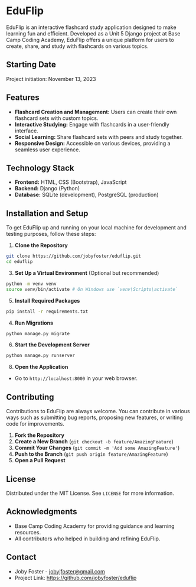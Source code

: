 # EduFlip

EduFlip is an interactive flashcard study application designed to make learning fun and efficient. Developed as a Unit 5 Django project at Base Camp Coding Academy, EduFlip offers a unique platform for users to create, share, and study with flashcards on various topics.

## Starting Date
Project initiation: November 13, 2023

## Features
- **Flashcard Creation and Management:** Users can create their own flashcard sets with custom topics.
- **Interactive Studying:** Engage with flashcards in a user-friendly interface.
- **Social Learning:** Share flashcard sets with peers and study together.
- **Responsive Design:** Accessible on various devices, providing a seamless user experience.

## Technology Stack
- **Frontend:** HTML, CSS (Bootstrap), JavaScript
- **Backend:** Django (Python)
- **Database:** SQLite (development), PostgreSQL (production)

## Installation and Setup
To get EduFlip up and running on your local machine for development and testing purposes, follow these steps:

1. **Clone the Repository**
```sh
git clone https://github.com/jobyfoster/eduflip.git
cd eduflip
```

3. **Set Up a Virtual Environment** (Optional but recommended)
```sh
python -m venv venv
source venv/bin/activate # On Windows use `venv\Scripts\activate`
```

5. **Install Required Packages**
```sh
pip install -r requirements.txt
```

4. **Run Migrations**
```sh
python manage.py migrate
```

6. **Start the Development Server**
```sh
python manage.py runserver
```

8. **Open the Application**
- Go to `http://localhost:8000` in your web browser.

## Contributing
Contributions to EduFlip are always welcome. You can contribute in various ways such as submitting bug reports, proposing new features, or writing code for improvements.

1. **Fork the Repository**
2. **Create a New Branch** (`git checkout -b feature/AmazingFeature`)
3. **Commit Your Changes** (`git commit -m 'Add some AmazingFeature'`)
4. **Push to the Branch** (`git push origin feature/AmazingFeature`)
5. **Open a Pull Request**

## License
Distributed under the MIT License. See `LICENSE` for more information.

## Acknowledgments
- Base Camp Coding Academy for providing guidance and learning resources.
- All contributors who helped in building and refining EduFlip.

## Contact
- Joby Foster - jobyjfoster@gmail.com
- Project Link: https://github.com/jobyfoster/eduflip

